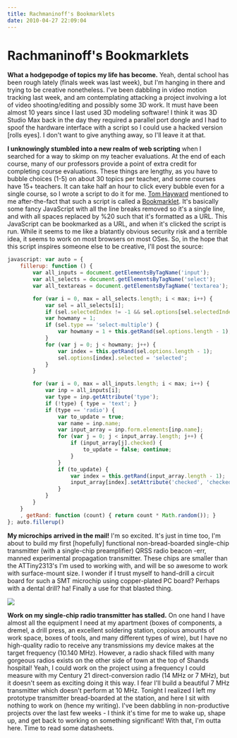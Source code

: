 ```yaml
---
title: Rachmaninoff's Bookmarklets
date: 2010-04-27 22:09:04
---
```


# Rachmaninoff's Bookmarklets

__What a hodgepodge of topics my life has become.__ Yeah, dental school has been rough lately (finals week was last week), but I'm hanging in there and trying to be creative nonetheless. I've been dabbling in video motion tracking last week, and am contemplating attacking a project involving a lot of video shooting/editing and possibly some 3D work. It must have been almost 10 years since I last used 3D modeling software! I think it was 3D Studio Max back in the day they required a parallel port dongle and I had to spoof the hardware interface with a script so I could use a hacked version \[rolls eyes\]. I don't want to give anything away, so I'll leave it at that.

__I unknowingly stumbled into a new realm of web scripting__ when I searched for a way to skimp on my teacher evaluations. At the end of each course, many of our professors provide a point of extra credit for completing course evaluations. These things are lengthy, as you have to bubble choices (1-5) on about 30 topics per teacher, and some courses have 15+ teachers. It can take half an hour to click every bubble even for a single course, so I wrote a script to do it for me. [Tom Hayward](http://tomh.us) mentioned to me after-the-fact that such a script is called a [Bookmarklet](http://en.wikipedia.org/wiki/Bookmarklet). It's basically some fancy JavaScript with all the line breaks removed so it's a single line, and with all spaces replaced by %20 such that it's formatted as a URL. This JavaScript can be bookmarked as a URL, and when it's clicked the script is run. While it seems to me like a blatantly obvious security risk and a terrible idea, it seems to work on most browsers on most OSes. So, in the hope that this script inspires someone else to be creative, I'll post the source:

```js
javascript: var auto = {
    fillerup: function () {
        var all_inputs = document.getElementsByTagName('input');
        var all_selects = document.getElementsByTagName('select');
        var all_textareas = document.getElementsByTagName('textarea');

        for (var i = 0, max = all_selects.length; i < max; i++) {
            var sel = all_selects[i];
            if (sel.selectedIndex != -1 && sel.options[sel.selectedIndex].value) { continue; }
            var howmany = 1;
            if (sel.type == 'select-multiple') {
                var howmany = 1 + this.getRand(sel.options.length - 1);
            }
            for (var j = 0; j < howmany; j++) {
                var index = this.getRand(sel.options.length - 1);
                sel.options[index].selected = 'selected';
            }
        }

        for (var i = 0, max = all_inputs.length; i < max; i++) {
            var inp = all_inputs[i];
            var type = inp.getAttribute('type');
            if (!type) { type = 'text'; }
            if (type == 'radio') {
                var to_update = true;
                var name = inp.name;
                var input_array = inp.form.elements[inp.name];
                for (var j = 0; j < input_array.length; j++) {
                    if (input_array[j].checked) {
                        to_update = false; continue;
                    }
                }
                if (to_update) {
                    var index = this.getRand(input_array.length - 1);
                    input_array[index].setAttribute('checked', 'checked');
                }
            }
        }
    }
    , getRand: function (count) { return count * Math.random()); }
}; auto.fillerup()
```

__My microchips arrived in the mail!__ I'm so excited. It's just in time too, I'm about to build my first \[hopefully\] functional non-bread-boarded single-chip transmitter (with a single-chip preamplifier) QRSS radio beacon -err, manned experimental propagation transmitter. These chips are smaller than the ATTiny2313's I'm used to working with, and will be so awesome to work with surface-mount size. I wonder if I trust myself to hand-drill a circuit board for such a SMT microchip using copper-plated PC board? Perhaps with a dental drill? ha! Finally a use for that blasted thing.

<div class="text-center img-small">

![](https://swharden.com/static/2010/04/27/attiny44a.jpg)

</div>

__Work on my single-chip radio transmitter has stalled.__ On one hand I have almost all the equipment I need at my apartment (boxes of components, a dremel, a drill press, an excellent soldering station, copious amounts of work space, boxes of tools, and many different types of wire), but I have no high-quality radio to receive any transmissions my device makes at the target frequency (10.140 MHz). However, a radio shack filled with many gorgeous radios exists on the other side of town at the top of Shands hospital! Yeah, I could work on the project using a frequency I could measure with my Century 21 direct-conversion radio (14 MHz or 7 MHz), but it doesn't seem as exciting doing it this way. I fear I'll build a beautiful 7 MHz transmitter which doesn't perform at 10 MHz. Tonight I realized I left my prototype transmitter bread-boarded at the station, and here I sit with nothing to work on (hence my writing). I've been dabbling in non-productive projects over the last few weeks - I think it's time for me to wake up, shape up, and get back to working on something significant! With that, I'm outta here. Time to read some datasheets.

